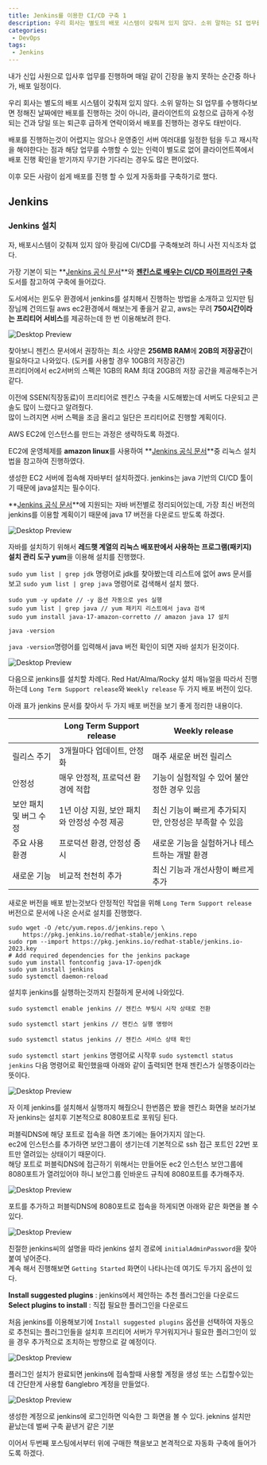 ```yaml
---
title: Jenkins를 이용한 CI/CD 구축 1
description: 우리 회사는 별도의 배포 시스템이 갖춰져 있지 않다. 소위 말하는 SI 업무를 수행하다보면 정해진 날짜에만 배포를 진행하는 것이 아니라, 클라이언트의 요청으로 급하게 수정되는 건과 당일 또는 퇴근후 급하게 연락이와서 배포를 진행하는 경우도 태반이다. 배포를 진행하는것이 어렵지는 않으나 운영중인 서버 여러대를 일정한 텀을 두고 재시작을 해야한다는 점과 해당 업무를 수행할 수 있는 인력이 별도로 없어 클라이언트쪽에서 배포 진행 확인을 받기까지 무기한 기다림은 거의 나의 몫이었다. 이후 모든 사람이 쉽게 배포를 진행 할 수 있게 자동화를 구축하기로 했다.
categories:
 - DevOps
tags:
 - Jenkins
---
```



내가 신입 사원으로 입사후 업무를 진행하며 매일 같이 긴장을 놓지 못하는 순간중 하나가, 배포 일정이다.

우리 회사는 별도의 배포 시스템이 갖춰져 있지 않다. 소위 말하는 SI 업무를 수행하다보면 정해진 날짜에만 배포를 진행하는 것이 아니라, 클라이언트의 요청으로 급하게 수정되는 건과 당일 또는 퇴근후 급하게 연락이와서 배포를 진행하는 경우도 태반이다.

배포를 진행하는것이 어렵지는 않으나 운영중인 서버 여러대를 일정한 텀을 두고 재시작을 해야한다는 점과 해당 업무를 수행할 수 있는 인력이 별도로 없어 클라이언트쪽에서 배포 진행 확인을 받기까지 무기한 기다리는 경우도 많은 편이었다.

이후 모든 사람이 쉽게 배포를 진행 할 수 있게 자동화를 구축하기로 했다.

## Jenkins
### Jenkins 설치
자, 배포시스템이 갖춰져 있지 않아 홧김에 CI/CD를 구축해보려 하니 사전 지식조차 없다.  
  
  
<!-- ![Desktop Preview](/assets/images/post/jenkins_1/mudo_1.jpg)   -->
  
  
가장 기본이 되는 **[Jenkins 공식 문서](https://www.jenkins.io/doc)**와 **[젠킨스로 배우는 CI/CD 파이프라인 구축](https://product.kyobobook.co.kr/detail/S000212572110)** 도서를 참고하여 구축에 들어갔다.

도서에서는 윈도우 환경에서 jenkins를 설치해서 진행하는 방법을 소개하고 있지만 팀장님께 건의드릴 aws ec2환경에서 해보는게 좋을거 같고, aws는 무려 **750시간이라는 프리티어 서비스**를 제공하는데 한 번 이용해보려 한다.

![Desktop Preview](/assets/images/post/jenkins_1/jenkins_system_requirements.png)

찾아보니 젠킨스 문서에서 권장하는 최소 사양은 **256MB RAM**에 **2GB의 저장공간**이 필요하다고 나와있다. (도커를 사용할 경우 10GB의 저장공간)  
프리티어에서 ec2서버의 스펙은 1GB의 RAM 최대 20GB의 저장 공간을 제공해주는거 같다.  
  
이전에 SSEN(직장동료)이 프리티어로 젠킨스 구축을 시도해봤는데 서버도 다운되고 콘솔도 많이 느렸다고 알려줬다.  
많이 느려지면 서버 스펙을 조금 올리고 일단은 프리티어로 진행할 계획이다.

AWS EC2에 인스턴스를 만드는 과정은 생략하도록 하겠다.

EC2에 운영체제를 **amazon linux**를 사용하여 **[Jenkins 공식 문서](https://www.jenkins.io/doc/book/installing/linux/)**중 리눅스 설치법을 참고하여 진행하였다.

생성한 EC2 서버에 접속해 자바부터 설치하겠다.
jenkins는 java 기반의 CI/CD 툴이기 때문에 java설치는 필수이다.

**[Jenkins 공식 문서]()**에 지원되는 자바 버전별로 정리되어있는데, 가장 최신 버전의 jenkins를 이용할 계획이기 때문에 java 17 버전을 다운로드 받도록 하겠다.

![Desktop Preview](/assets/images/post/jenkins_1/jenkins_java_version.png)

자바를 설치하기 위해서 **레드햇 계열의 리눅스 배포판에서 사용하는 프로그램(패키지) 설치 관리 도구 yum**을 이용해 설치를 진행했다.

`sudo yum list | grep jdk` 명령어로 jdk를 찾아봤는데 리스트에 없어 aws 문서를 보고 `sudo yum list | grep java` 명령어로 검색해서 설치 했다.

```linux
sudo yum -y update // -y 옵션 자동으로 yes 실행
sudo yum list | grep java // yum 패키지 리스트에서 java 검색
sudo yum install java-17-amazon-corretto // amazon java 17 설치

java -version
```

`java -version`명령어를 입력해서 java 버전 확인이 되면 자바 설치가 된것이다.  

![Desktop Preview](/assets/images/post/jenkins_1/jenkins_java_search.png)

다음으로 jenkins를 설치할 차례다.
Red Hat/Alma/Rocky 설치 매뉴얼을 따라서 진행하는데 `Long Term Support release`와 `Weekly release` 두 가지 배포 버전이 있다.

아래 표가 jenkins 문서를 찾아서 두 가지 배포 버전을 보기 좋게 정리한 내용이다.

| | Long Term Support release | Weekly release | 
| --- | --- | --- |
| 릴리스 주기 |	3개월마다 업데이트, 안정화 | 매주 새로운 버전 릴리스 |
| 안정성 |	매우 안정적, 프로덕션 환경에 적합 | 기능이 실험적일 수 있어 불안정한 경우 있음 |
| 보안 패치 및 버그 수정 |	1년 이상 지원, 보안 패치와 안정성 수정 제공 | 최신 기능이 빠르게 추가되지만, 안정성은 부족할 수 있음 |
| 주요 사용 환경 |	프로덕션 환경, 안정성 중시 | 새로운 기능을 실험하거나 테스트하는 개발 환경 |
| 새로운 기능 |	비교적 천천히 추가 | 최신 기능과 개선사항이 빠르게 추가 |

새로운 버전을 배포 받는것보다 안정적인 작업을 위해 `Long Term Support release` 버전으로 문서에 나온 순서로 설치를 진행했다.

``` linux
sudo wget -O /etc/yum.repos.d/jenkins.repo \
    https://pkg.jenkins.io/redhat-stable/jenkins.repo
sudo rpm --import https://pkg.jenkins.io/redhat-stable/jenkins.io-2023.key
# Add required dependencies for the jenkins package
sudo yum install fontconfig java-17-openjdk
sudo yum install jenkins
sudo systemctl daemon-reload
```

설치후 jenkins를 실행하는것까지 친절하게 문서에 나와있다.
```linux
sudo systemctl enable jenkins // 젠킨스 부팅시 시작 상태로 전환

sudo systemctl start jenkins // 젠킨스 실행 명령어

sudo systemctl status jenkins // 젠킨스 서비스 상태 확인
```

`sudo systemctl start jenkins` 명령어로 시작후 `sudo systemctl status jenkins` 다음 명령어로 확인했을때 
아래와 같이 출력되면 현재 젠킨스가 실행중이라는 뜻이다.

![Desktop Preview](/assets/images/post/jenkins_1/jenkins_status.png)

자 이제 jenkins를 설치해서 실행까지 해줬으니 한번쯤은 봤을 젠킨스 화면을 보러가보자
jenkins는 설치후 기본적으로 8080포트로 포워딩 된다.

퍼블릭DNS에 해당 포트로 접속을 하면 초기에는 들어가지지 않는다.  
ec2에 인스턴스를 추가하면 보안그룹이 생기는데 기본적으로 ssh 접근 포트인 22번 포트만 열려있는 상태이기 때문이다.  
해당 포트로 퍼블릭DNS에 접근하기 위해서는 만들어둔 ec2 인스턴스 보안그룹에 8080포트가 열려있어야 하니 보안그룹 인바운드 규칙에 8080포트를 추가해주자.


![Desktop Preview](/assets/images/post/jenkins_1/aws_tcp.png)

포트를 추가하고 퍼블릭DNS에 8080포트로 접속을 하게되면 아래와 같은 화면을 볼 수 있다.

![Desktop Preview](/assets/images/post/jenkins_1/jenkins_main_1.png)

친절한 jenkins씨의 설명을 따라 jenkins 설치 경로에 `initialAdminPassword`을 찾아 붙여 넣어준다.  
계속 해서 진행해보면 `Getting Started` 화면이 나타나는데 여기도 두가지 옵션이 있다.  
  
**Install suggested plugins** : jenkins에서 제안하는 추천 플러그인을 다운로드  
**Select plugins to install** : 직접 필요한 플러그인을 다운로드  
  
처음 jenkins를 이용해보기에 `Install suggested plugins` 옵션을 선택하여 자동으로 추천되는 플러그인들을 설치후 프리티어 서버가 무거워지거나
필요한 플러그인이 있을 경우 추가적으로 조치하는 방향으로 갈 예정이다.

![Desktop Preview](/assets/images/post/jenkins_1/jenkins_main_2.png)

플러그인 설치가 완료되면 jenkins에 접속할때 사용할 계정을 생성 또는 스킵할수있는데 간단한게 사용할 6anglebro 계정을 만들었다.

![Desktop Preview](/assets/images/post/jenkins_1/jenkins_main_3.png)

생성한 계정으로 jenkins에 로그인하면 익숙한 그 화면을 볼 수 있다.
jeknins 설치만 끝났는데 벌써 구축 끝낸거 같은 기분

이어서 두번째 포스팅에서부터 위에 구매한 책을보고 본격적으로 자동화 구축에 들어가도록 하겠다.
